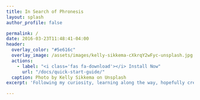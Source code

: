```yaml
---
title: In Search of Phronesis
layout: splash
author_profile: false

permalink: /
date: 2016-03-23T11:48:41-04:00
header:
  overlay_color: "#5e616c"
  overlay_image: /assets/images/kelly-sikkema-cXkrqY2wFyc-unsplash.jpg
  actions:
    - label: "<i class='fas fa-download'></i> Install Now"
      url: "/docs/quick-start-guide/"
  caption: Photo by Kelly Sikkema on Unsplash
excerpt: 'Following my curiosity, learning along the way, hopefully creating useful stuff.'

---
```

